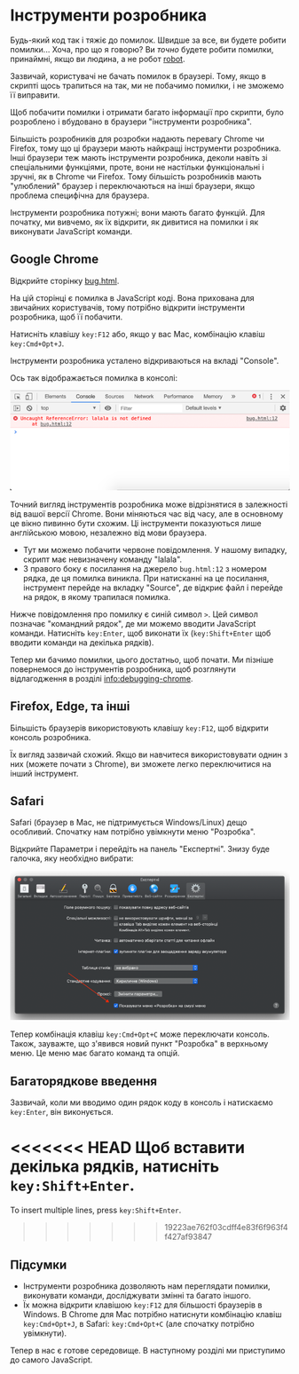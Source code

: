 # Інструменти розробника

Будь-який код так і тяжіє до помилок. Швидше за все, ви будете робити помилки... Хоча, про що я говорю? Ви *точно* будете робити помилки, принаймні, якщо ви людина, а не робот [robot](https://uk.wikipedia.org/wiki/Бендер_(Футурама)).

Зазвичай, користувачі не бачать помилок в браузері. Тому, якщо в скрипті щось трапиться на так, ми не побачимо помилки, і не зможемо її виправити.

Щоб побачити помилки і отримати багато інформації про скрипти, було розроблено і вбудовано в браузери "інструменти розробника".

Більшість розробників для розробки надають перевагу Chrome чи Firefox, тому що ці браузери мають найкращі інструменти розробника. Інші браузери теж мають інструменти розробника, деколи навіть зі спеціальними функціями, проте, вони не настільки функціональні і зручні, як в Chrome чи Firefox. Тому більшість розробників мають "улюблений" браузер і переключаються на інші браузери, якщо проблема специфічна для браузера.

Інструменти розробника потужні; вони мають багато функцій. Для початку, ми вивчемо, як їх відкрити, як дивитися на помилки і як виконувати JavaScript команди.

## Google Chrome

Відкрийте сторінку [bug.html](bug.html).

На цій сторінці є помилка в JavaScript коді. Вона прихована для звичайних користувачів, тому потрібно відкрити інструменти розробника, щоб її побачити.

Натисніть клавішу `key:F12` або, якщо у вас Mac, комбінацію клавіш `key:Cmd+Opt+J`.

Інструменти розробника усталено відкриваються на вкладі "Console".

Ось так відображається помилка в консолі:

![chrome](chrome.png)

Точний вигляд інструментів розробника може відрізнятися в залежності від вашої версії Chrome. Вони міняються час від часу, але в основному це вікно пивинно бути схожим.
Ці інструменти показуються лише англійською мовою, незалежно від мови браузера.

- Тут ми можемо побачити червоне повідомлення. У нашому випадку, скрипт має невизначену команду "lalala".
- З правого боку є посилання на джерело `bug.html:12` з номером рядка, де ця помилка виникла. При натисканні на це посилання, інструмент перейде на вкладку "Source", де відкриє файл і перейде на рядок, в якому трапилася помилка.

Нижче повідомлення про помилку є синій символ `>`. Цей символ позначає "командний рядок", де ми можемо вводити JavaScript команди. Натисніть `key:Enter`, щоб виконати їх (`key:Shift+Enter` щоб вводити команди на декілька рядків).

Тепер ми бачимо помилки, цього достатньо, щоб почати. Ми пізніше повернемося до інструментів розробника, щоб розглянути відлагодження в розділі <info:debugging-chrome>.


## Firefox, Edge, та інші

Більшість браузерів використовують клавішу `key:F12`, щоб відкрити консоль розробника.

Їх вигляд зазвичай схожий. Якщо ви навчитеся використовувати однин з них (можете почати з Chrome), ви зможете легко переключитися на інший інструмент.

## Safari

Safari (браузер в Mac, не підтримується Windows/Linux) дещо особливий. Спочатку нам потрібно увімкнути меню "Розробка".

Відкрийте Параметри і перейдіть на панель "Експертні". Знизу буде галочка, яку необхідно вибрати:

![safari](safari.png)

Тепер комбінація клавіш `key:Cmd+Opt+C` може переключати консоль. Також, зауважте, що з'явився новий пункт "Розробка" в верхньому меню. Це меню має багато команд та опцій.

## Багаторядкове введення

Зазвичай, коли ми вводимо один рядок коду в консоль і натискаємо `key:Enter`, він виконується.

<<<<<<< HEAD
Щоб вставити декілька рядків, натисніть `key:Shift+Enter`.
=======
To insert multiple lines, press `key:Shift+Enter`.
>>>>>>> 19223ae762f03cdff4e83f6f963f4f427af93847

## Підсумки

- Інструменти розробника дозволяють нам переглядати помилки, виконувати команди, досліджувати змінні та багато іншого.
- Їх можна відкрити клавішою `key:F12` для більшості браузерів в Windows. В Chrome для Mac потрібно натиснути комбінацію клавіш `key:Cmd+Opt+J`, в Safari: `key:Cmd+Opt+C` (але спочатку потрібно увімкнути).

Тепер в нас є готове середовище. В наступному розділі ми приступимо до самого JavaScript.
